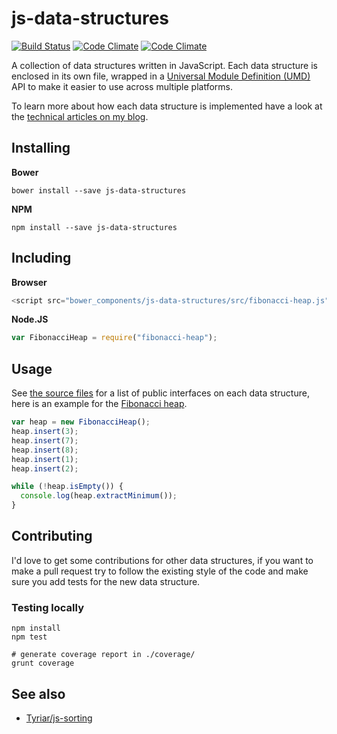 # js-data-structures

[![Build Status](https://secure.travis-ci.org/Tyriar/js-data-structures.png)](http://travis-ci.org/Tyriar/js-data-structures)
[![Code Climate](https://codeclimate.com/github/Tyriar/js-data-structures.png)](https://codeclimate.com/github/Tyriar/js-data-structures)
[![Code Climate](https://codeclimate.com/github/Tyriar/js-data-structures/coverage.png)](https://codeclimate.com/github/Tyriar/js-data-structures)

A collection of data structures written in JavaScript. Each data structure is enclosed in its own file, wrapped in a [Universal Module Definition (UMD)][1] API to make it easier to use across multiple platforms.

To learn more about how each data structure is implemented have a look at the [technical articles on my blog][2].

## Installing

**Bower**

```
bower install --save js-data-structures
```

**NPM**

```
npm install --save js-data-structures
```

## Including

**Browser**

```javascript
<script src="bower_components/js-data-structures/src/fibonacci-heap.js"></script>
```

**Node.JS**

```javascript
var FibonacciHeap = require("fibonacci-heap");
```

## Usage

See [the source files][3] for a list of public interfaces on each data structure, here is an example for the [Fibonacci heap][5].

```javascript
var heap = new FibonacciHeap();
heap.insert(3);
heap.insert(7);
heap.insert(8);
heap.insert(1);
heap.insert(2);

while (!heap.isEmpty()) {
  console.log(heap.extractMinimum());
}
```


## Contributing

I'd love to get some contributions for other data structures, if you want to make a pull request try to follow the existing style of the code and make sure you add tests for the new data structure.

### Testing locally

```
npm install
npm test

# generate coverage report in ./coverage/
grunt coverage
```

## See also

* [Tyriar/js-sorting][4]



[1]: https://github.com/umdjs/umd/blob/master/returnExportsGlobal.js
[2]: http://www.growingwiththeweb.com/p/explore.html?t=Data%20structure
[3]: https://github.com/Tyriar/js-data-structures/tree/master/src
[4]: https://github.com/Tyriar/js-sorting
[5]: https://github.com/Tyriar/js-data-structures/blob/master/src/fibonacci-heap.js
